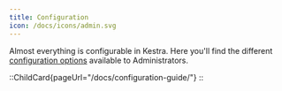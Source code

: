 ```yaml
---
title: Configuration
icon: /docs/icons/admin.svg
---
```


Almost everything is configurable in Kestra. Here you'll find the different [configuration options](../10.references/index.md) available to Administrators.

::ChildCard{pageUrl="/docs/configuration-guide/"}
::